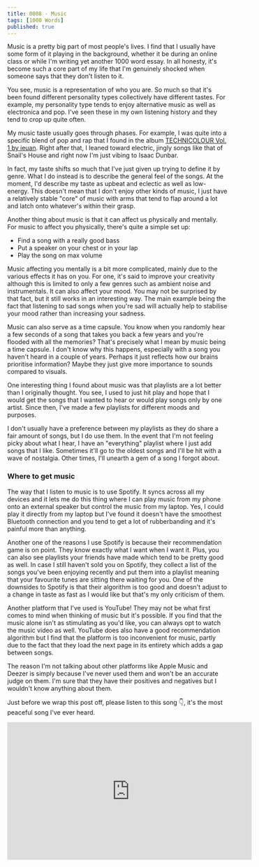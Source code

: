 ```yaml
---
title: 0008 - Music
tags: [1000 Words]
published: true
---
```


Music is a pretty big part of most people's lives. I find that I usually have some form of it playing in the background, whether it be during an online class or while I'm writing yet another 1000 word essay. In all honesty, it's become such a core part of my life that I'm genuinely shocked when someone says that they don't listen to it.

You see, music is a representation of who you are. So much so that it's been found different personality types collectively have different tastes. For example, my personality type tends to enjoy alternative music as well as electronica and pop. I've seen these in my own listening history and they tend to crop up quite often. 

My music taste usually goes through phases. For example, I was quite into a specific blend of pop and rap that I found in the album [TECHNICOLOUR Vol. 1 by ieuan](https://open.spotify.com/album/4akbmXCsJgFBE9RYSxHsGS?si=kMjf4OIESz-IF1XFkLlZug). Right after that, I leaned toward electric, jingly songs like that of Snail's House and right now I'm just vibing to Isaac Dunbar.

In fact, my taste shifts so much that I've just given up trying to define it by genre. What I do instead is to describe the general feel of the songs. At the moment, I'd describe my taste as upbeat and eclectic as well as low-energy. This doesn't mean that I don't enjoy other kinds of music, I just have a relatively stable "core" of music with arms that tend to flap around a lot and latch onto whatever's within their grasp.

Another thing about music is that it can affect us physically and mentally. For music to affect you physically, there's quite a simple set up:
- Find a song with a really good bass
- Put a speaker on your chest or in your lap
- Play the song on max volume

Music affecting you mentally is a bit more complicated, mainly due to the various effects it has on you. For one, it's said to improve your creativity although this is limited to only a few genres such as ambient noise and instrumentals. It can also affect your mood. You may not be surprised by that fact, but it still works in an interesting way. The main example being the fact that listening to sad songs when you're sad will actually help to stabilise your mood rather than increasing your sadness.

Music can also serve as a time capsule. You know when you randomly hear a few seconds of a song that takes you back a few years and you're flooded with all the memories? That's precisely what I mean by music being a time capsule. I don't know why this happens, especially with a song you haven't heard in a couple of years. Perhaps it just reflects how our brains prioritise information? Maybe they just give more importance to sounds compared to visuals.

One interesting thing I found about music was that playlists are a lot better than I originally thought. You see, I used to just hit play and hope that I would get the songs that I wanted to hear or would play songs only by one artist. Since then, I've made a few playlists for different moods and purposes.

I don't usually have a preference between my playlists as they do share a fair amount of songs, but I do use them. In the event that I'm not feeling picky about what I hear, I have an "everything" playlist where I just add songs that I like. Sometimes it'll go to the oldest songs and I'll be hit with a wave of nostalgia. Other times, I'll unearth a gem of a song I forgot about.

### Where to get music
The way that I listen to music is to use Spotify. It syncs across all my devices and it lets me do this thing where I can play music from my phone onto an external speaker but control the music from my laptop. Yes, I could play it directly from my laptop but I've found it doesn't have the smoothest Bluetooth connection and you tend to get a lot of rubberbanding and it's painful more than anything.

Another one of the reasons I use Spotify is because their recommendation game is on point. They know exactly what I want when I want it. Plus, you can also see playlists your friends have made which tend to be pretty good as well. In case I still haven't sold you on Spotify, they collect a list of the songs you've been enjoying recently and put them into a playlist meaning that your favourite tunes are sitting there waiting for you. One of the downsides to Spotify is that their algorithm is too good and doesn't adjust to a change in taste as fast as I would like but that's my only criticism of them.

Another platform that I've used is YouTube! They may not be what first comes to mind when thinking of music but it's possible. If you find that the music alone isn't as stimulating as you'd like, you can always opt to watch the music video as well. YouTube does also have a good recommendation algorithm but I find that the platform is too inconvenient for music, partly due to the fact that they load the next page in its entirety which adds a gap between songs.

The reason I'm not talking about other platforms like Apple Music and Deezer is simply because I've never used them and won't be an accurate judge on them. I'm sure that they have their positives and negatives but I wouldn't know anything about them.

Just before we wrap this post off, please listen to this song 👇, it's the most peaceful song I've ever heard.

<iframe width="560" height="315" src="https://www.youtube.com/embed/TyXoFG-HPQs" frameborder="0" allow="accelerometer; autoplay; encrypted-media; gyroscope; picture-in-picture" allowfullscreen></iframe>